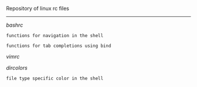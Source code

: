 Repository of linux rc files

---

*bashrc*

	functions for navigation in the shell

	functions for tab completions using bind

*vimrc*


*dircolors*

	file type specific color in the shell

 


